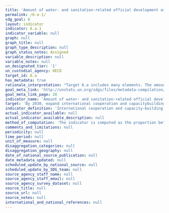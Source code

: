 ```yaml
---
title: 'Amount of water- and sanitation-related official development assistance that is part of a government-coordinated spending plan'
permalink: /6-a-1/
sdg_goal: 6
layout: indicator
indicator: 6.a.1
indicator_variable: null
graph: null
graph_title: null
graph_type_description: null
graph_status_notes: Assigned
variable_description: null
variable_notes: null
un_designated_tier: '1'
un_custodial_agency: OECD
target_id: 6.a
has_metadata: true
rationale_interpretation: "Target 6.a includes many elements. The amount of water and sanitation-related Official Development Assistance (ODA) is a quantifiable measurement as a proxy for \"international cooperation and capacity development support\" in financial terms, because this data are readily available from the Creditor Reporting System (CRS) of the Organisation for Economic Co-operation and Development (OECD). \nIt is essential to be able to assess ODA in proportion with information about the government coordinated spending plan in proportion of ODA to gain a better understanding of how much countries depend/rely on ODA and highlighting countries total water and sanitation budgets over time."
goal_meta_link: 'http://unstats.un.org/sdgs/files/metadata-compilation/Metadata-Goal-6.pdf'
goal_meta_link_page: 28
indicator_name: 'Amount of water- and sanitation-related official development assistance that is part of a government-coordinated spending plan'
target: 'By 2030, expand international cooperation and capacitybuilding support to developing countries in water- and sanitation-related activities and programmes, including water harvesting, desalination, water efficiency, wastewater treatment, recycling and reuse technologies.'
indicator_definition: 'International cooperation and capacity-building support implies aid (most of it quantifiable) in the form of grants or loans by external support agencies. The amount of water and sanitation-related Official Development Assistance (ODA) can be used as a proxy for this, captured by the Creditor Reporting System (CRS) of the Organisation for Economic Co-operation and Development (OECD). Realising that the role of ODA in international cooperation is evolving and that a broad range of stakeholders is involved in "international cooperation and capacity development support", it is envisaged that this indicator will evolve and will be further qualified during the SDG period. UN-Water is working together with OECD to align the proposed indicator and methodology with OECD work. Official Development Assistance (ODA) is defined as flows of official financing administered with the promotion of the economic development and welfare of developing countries as the main objective, and which are concessional in character with a grant element of at least 25 per cent (using a fixed 10 per cent rate of discount). By convention, ODA flows comprise contributions of donor government agencies, at all levels, to developing countries ("bilateral ODA") and to multilateral institutions. ODA receipts comprise disbursements by bilateral donors and multilateral institutions. Lending by export credit agencies''with the pure purpose of export promotion''is excluded (OECD source IMF 2003). A government coordinated spending plan is defined as a financing plan/budget for the water and sanitation sector, clearly assessing the available sources of finance and strategies for financing future needs.'
actual_indicator_available: null
actual_indicator_available_description: null
method_of_computation: 'The indicator is computed as the proportion between the amount of water and sanitation related Official Development Assistance a government receives, and the total amount budgeted for water and sanitation in a government coordinated spending plan.'
comments_and_limitations: null
periodicity: null
time_period: null
unit_of_measure: null
disaggregation_categories: null
disaggregation_geography: null
date_of_national_source_publication: null
date_metadata_updated: null
scheduled_update_by_national_source: null
scheduled_update_by_SDG_team: null
source_agency_staff_name: null
source_agency_staff_email: null
source_agency_survey_dataset: null
source_title: null
source_url: null
source_notes: null
international_and_national_references: null
---
```

